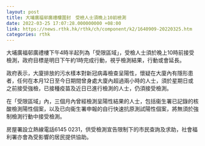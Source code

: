 ```yaml
---
layout: post
title: 大埔廣福邨廣禮樓圍封　受檢人士須晚上10前檢測
date: 2022-03-25 17:07:28.000000000 +08:00
link: https://news.rthk.hk/rthk/ch/component/k2/1640909-20220325.htm
categories: rthk
---
```


大埔廣福邨廣禮樓下午4時半起列為「受限區域」，受檢人士須於晚上10時前接受檢測，政府目標是明日下午約1時完成行動，視乎檢測結果，行動或會延長。

政府表示，大廈排放的污水樣本對新冠病毒檢查呈陽性，懷疑在大廈內有隱形患者，任何在本月12日至今日期間曾身處大廈內超過兩小時的人士，須於星期日或之前接受強檢，已接種疫苗及近日已進行檢測的人士，仍須接受檢測。

在「受限區域」內，三個月內曾經檢測呈陽性結果的人士，包括衞生署已記錄的核酸檢測陽性個案，以及已向衞生署申報的自行快速抗原測試陽性個案，將無須於強制檢測行動中接受檢測。

房屋署設立熱線電話6145 0231，供受檢測宣告限制下的市民查詢及求助，社會福利署亦會為受影響的居民提供協助。

